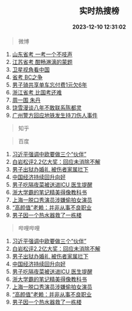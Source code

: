 <div align="center"><h2>实时热搜榜</h2><h4>2023-12-10 12:31:02</h4></div>

> 微博  

1. [山东省考 一考一个不吱声](https://s.weibo.com/weibo?q=%E5%B1%B1%E4%B8%9C%E7%9C%81%E8%80%83%20%E4%B8%80%E8%80%83%E4%B8%80%E4%B8%AA%E4%B8%8D%E5%90%B1%E5%A3%B0&t=31&band_rank=1&Refer=top)<br />
2. [江苏省考 酣畅淋漓的蒙题](https://s.weibo.com/weibo?q=%E6%B1%9F%E8%8B%8F%E7%9C%81%E8%80%83%20%E9%85%A3%E7%95%85%E6%B7%8B%E6%BC%93%E7%9A%84%E8%92%99%E9%A2%98&t=31&band_rank=2&Refer=top)<br />
3. [卫星视角看中国](https://s.weibo.com/weibo?q=%23%E5%8D%AB%E6%98%9F%E8%A7%86%E8%A7%92%E7%9C%8B%E4%B8%AD%E5%9B%BD%23&t=31&band_rank=3&Refer=top)<br />
4. [省考 BC之争](https://s.weibo.com/weibo?q=%E7%9C%81%E8%80%83%20BC%E4%B9%8B%E4%BA%89&t=31&band_rank=4&Refer=top)<br />
5. [男子骑共享单车忘付费1元欠6年](https://s.weibo.com/weibo?q=%23%E7%94%B7%E5%AD%90%E9%AA%91%E5%85%B1%E4%BA%AB%E5%8D%95%E8%BD%A6%E5%BF%98%E4%BB%98%E8%B4%B91%E5%85%83%E6%AC%A06%E5%B9%B4%23&t=31&band_rank=5&Refer=top)<br />
6. [浙江省考 比国考还难](https://s.weibo.com/weibo?q=%E6%B5%99%E6%B1%9F%E7%9C%81%E8%80%83%20%E6%AF%94%E5%9B%BD%E8%80%83%E8%BF%98%E9%9A%BE&t=31&band_rank=6&Refer=top)<br />
7. [周一围 朱丹](https://s.weibo.com/weibo?q=%E5%91%A8%E4%B8%80%E5%9B%B4%20%E6%9C%B1%E4%B8%B9&t=31&band_rank=7&Refer=top)<br />
8. [饶雪漫谈八年不敢联系陈都灵](https://s.weibo.com/weibo?q=%E9%A5%B6%E9%9B%AA%E6%BC%AB%E8%B0%88%E5%85%AB%E5%B9%B4%E4%B8%8D%E6%95%A2%E8%81%94%E7%B3%BB%E9%99%88%E9%83%BD%E7%81%B5&t=31&band_rank=8&Refer=top)<br />
9. [广州警方回应地铁发生持刀伤人事件](https://s.weibo.com/weibo?q=%23%E5%B9%BF%E5%B7%9E%E8%AD%A6%E6%96%B9%E5%9B%9E%E5%BA%94%E5%9C%B0%E9%93%81%E5%8F%91%E7%94%9F%E6%8C%81%E5%88%80%E4%BC%A4%E4%BA%BA%E4%BA%8B%E4%BB%B6%23&t=31&band_rank=9&Refer=top)<br />

> 知乎  


> 百度  

1. [习近平强调中欧要做三个“伙伴”](https://www.baidu.com/s?wd=%E4%B9%A0%E8%BF%91%E5%B9%B3%E5%BC%BA%E8%B0%83%E4%B8%AD%E6%AC%A7%E8%A6%81%E5%81%9A%E4%B8%89%E4%B8%AA%E2%80%9C%E4%BC%99%E4%BC%B4%E2%80%9D&sa=fyb_news&rsv_dl=fyb_news)<br />
2. [白岩松评2.2亿大奖：回应未消除不解](https://www.baidu.com/s?wd=%E7%99%BD%E5%B2%A9%E6%9D%BE%E8%AF%842.2%E4%BA%BF%E5%A4%A7%E5%A5%96%EF%BC%9A%E5%9B%9E%E5%BA%94%E6%9C%AA%E6%B6%88%E9%99%A4%E4%B8%8D%E8%A7%A3&sa=fyb_news&rsv_dl=fyb_news)<br />
3. [男子出狱办婚礼 被伤者家属拦下](https://www.baidu.com/s?wd=%E7%94%B7%E5%AD%90%E5%87%BA%E7%8B%B1%E5%8A%9E%E5%A9%9A%E7%A4%BC+%E8%A2%AB%E4%BC%A4%E8%80%85%E5%AE%B6%E5%B1%9E%E6%8B%A6%E4%B8%8B&sa=fyb_news&rsv_dl=fyb_news)<br />
4. [中国经济持续回升向好](https://www.baidu.com/s?wd=%E4%B8%AD%E5%9B%BD%E7%BB%8F%E6%B5%8E%E6%8C%81%E7%BB%AD%E5%9B%9E%E5%8D%87%E5%90%91%E5%A5%BD&sa=fyb_news&rsv_dl=fyb_news)<br />
5. [男子吃隔夜菜被送进ICU 医生提醒](https://www.baidu.com/s?wd=%E7%94%B7%E5%AD%90%E5%90%83%E9%9A%94%E5%A4%9C%E8%8F%9C%E8%A2%AB%E9%80%81%E8%BF%9BICU+%E5%8C%BB%E7%94%9F%E6%8F%90%E9%86%92&sa=fyb_news&rsv_dl=fyb_news)<br />
6. [浙大学霸的笔记精美得像教科书](https://www.baidu.com/s?wd=%E6%B5%99%E5%A4%A7%E5%AD%A6%E9%9C%B8%E7%9A%84%E7%AC%94%E8%AE%B0%E7%B2%BE%E7%BE%8E%E5%BE%97%E5%83%8F%E6%95%99%E7%A7%91%E4%B9%A6&sa=fyb_news&rsv_dl=fyb_news)<br />
7. [上海一脱口秀演员涉嫌偷拍女演员](https://www.baidu.com/s?wd=%E4%B8%8A%E6%B5%B7%E4%B8%80%E8%84%B1%E5%8F%A3%E7%A7%80%E6%BC%94%E5%91%98%E6%B6%89%E5%AB%8C%E5%81%B7%E6%8B%8D%E5%A5%B3%E6%BC%94%E5%91%98&sa=fyb_news&rsv_dl=fyb_news)<br />
8. [“高颜值”老赖：并非从事不良职业](https://www.baidu.com/s?wd=%E2%80%9C%E9%AB%98%E9%A2%9C%E5%80%BC%E2%80%9D%E8%80%81%E8%B5%96%EF%BC%9A%E5%B9%B6%E9%9D%9E%E4%BB%8E%E4%BA%8B%E4%B8%8D%E8%89%AF%E8%81%8C%E4%B8%9A&sa=fyb_news&rsv_dl=fyb_news)<br />
9. [男子因一个热水器救了一栋楼](https://www.baidu.com/s?wd=%E7%94%B7%E5%AD%90%E5%9B%A0%E4%B8%80%E4%B8%AA%E7%83%AD%E6%B0%B4%E5%99%A8%E6%95%91%E4%BA%86%E4%B8%80%E6%A0%8B%E6%A5%BC&sa=fyb_news&rsv_dl=fyb_news)<br />

> 哔哩哔哩  

1. [习近平强调中欧要做三个“伙伴”](https://www.baidu.com/s?wd=%E4%B9%A0%E8%BF%91%E5%B9%B3%E5%BC%BA%E8%B0%83%E4%B8%AD%E6%AC%A7%E8%A6%81%E5%81%9A%E4%B8%89%E4%B8%AA%E2%80%9C%E4%BC%99%E4%BC%B4%E2%80%9D&sa=fyb_news&rsv_dl=fyb_news)<br />
2. [白岩松评2.2亿大奖：回应未消除不解](https://www.baidu.com/s?wd=%E7%99%BD%E5%B2%A9%E6%9D%BE%E8%AF%842.2%E4%BA%BF%E5%A4%A7%E5%A5%96%EF%BC%9A%E5%9B%9E%E5%BA%94%E6%9C%AA%E6%B6%88%E9%99%A4%E4%B8%8D%E8%A7%A3&sa=fyb_news&rsv_dl=fyb_news)<br />
3. [男子出狱办婚礼 被伤者家属拦下](https://www.baidu.com/s?wd=%E7%94%B7%E5%AD%90%E5%87%BA%E7%8B%B1%E5%8A%9E%E5%A9%9A%E7%A4%BC+%E8%A2%AB%E4%BC%A4%E8%80%85%E5%AE%B6%E5%B1%9E%E6%8B%A6%E4%B8%8B&sa=fyb_news&rsv_dl=fyb_news)<br />
4. [中国经济持续回升向好](https://www.baidu.com/s?wd=%E4%B8%AD%E5%9B%BD%E7%BB%8F%E6%B5%8E%E6%8C%81%E7%BB%AD%E5%9B%9E%E5%8D%87%E5%90%91%E5%A5%BD&sa=fyb_news&rsv_dl=fyb_news)<br />
5. [男子吃隔夜菜被送进ICU 医生提醒](https://www.baidu.com/s?wd=%E7%94%B7%E5%AD%90%E5%90%83%E9%9A%94%E5%A4%9C%E8%8F%9C%E8%A2%AB%E9%80%81%E8%BF%9BICU+%E5%8C%BB%E7%94%9F%E6%8F%90%E9%86%92&sa=fyb_news&rsv_dl=fyb_news)<br />
6. [浙大学霸的笔记精美得像教科书](https://www.baidu.com/s?wd=%E6%B5%99%E5%A4%A7%E5%AD%A6%E9%9C%B8%E7%9A%84%E7%AC%94%E8%AE%B0%E7%B2%BE%E7%BE%8E%E5%BE%97%E5%83%8F%E6%95%99%E7%A7%91%E4%B9%A6&sa=fyb_news&rsv_dl=fyb_news)<br />
7. [上海一脱口秀演员涉嫌偷拍女演员](https://www.baidu.com/s?wd=%E4%B8%8A%E6%B5%B7%E4%B8%80%E8%84%B1%E5%8F%A3%E7%A7%80%E6%BC%94%E5%91%98%E6%B6%89%E5%AB%8C%E5%81%B7%E6%8B%8D%E5%A5%B3%E6%BC%94%E5%91%98&sa=fyb_news&rsv_dl=fyb_news)<br />
8. [“高颜值”老赖：并非从事不良职业](https://www.baidu.com/s?wd=%E2%80%9C%E9%AB%98%E9%A2%9C%E5%80%BC%E2%80%9D%E8%80%81%E8%B5%96%EF%BC%9A%E5%B9%B6%E9%9D%9E%E4%BB%8E%E4%BA%8B%E4%B8%8D%E8%89%AF%E8%81%8C%E4%B8%9A&sa=fyb_news&rsv_dl=fyb_news)<br />
9. [男子因一个热水器救了一栋楼](https://www.baidu.com/s?wd=%E7%94%B7%E5%AD%90%E5%9B%A0%E4%B8%80%E4%B8%AA%E7%83%AD%E6%B0%B4%E5%99%A8%E6%95%91%E4%BA%86%E4%B8%80%E6%A0%8B%E6%A5%BC&sa=fyb_news&rsv_dl=fyb_news)<br />
